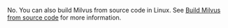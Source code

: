 No. You can also build Milvus from source code in Linux. See <a href="https://github.com/milvus-io/milvus/blob/1.1/INSTALL.md">Build Milvus from source code</a> for more information.

